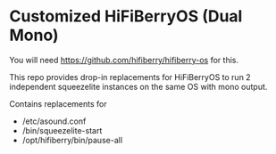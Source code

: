 # Customized HiFiBerryOS (Dual Mono)

You will need https://github.com/hifiberry/hifiberry-os for this.

This repo provides drop-in replacements for HiFiBerryOS to run 2 independent squeezelite instances on the same OS with mono output.

Contains replacements for

- /etc/asound.conf
- /bin/squeezelite-start 
- /opt/hifiberry/bin/pause-all
